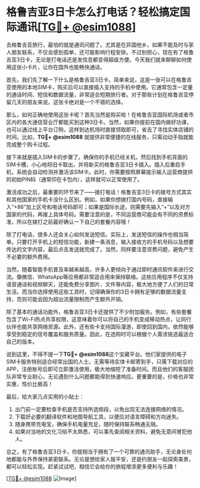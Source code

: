 # 格鲁吉亚3日卡怎么打电话？轻松搞定国际通讯[[TG💪+ @esim1088](https://t.me/s/esim1088)]

去格鲁吉亚旅行，最怕的就是通讯问题了。尤其是在异国他乡，如果不能及时与家人朋友联系，不仅会感到孤单，还可能影响行程安排。不过别担心，现在有了格鲁吉亚3日卡，无论是打电话还是发信息都变得超级方便。今天我们就来聊聊如何使用这张小卡片，让你在国外也能畅快通话。

首先，我们先了解一下什么是格鲁吉亚3日卡。简单来说，这是一张可以在格鲁吉亚使用的本地SIM卡，购买后可以直接插入支持的手机中使用。它通常包含一定量的通话时间、短信和数据流量，非常适合短期旅行者。对于那些计划在格鲁吉亚停留几天的朋友来说，这张卡绝对是一个不错的选择。

那么，如何正确地使用这张卡呢？首先当然是购买啦！在格鲁吉亚国际机场或者市区内的各大通信营业厅都能买到这种3日卡。当然，如果你提前在国内做好功课，也可以通过线上平台订购，这样到达机场时直接领取即可，省去了寻找实体店铺的时间。比如，**TG💪+ @esim1088** 就提供非常便捷的在线服务，只需动动手指就能完成整个购卡过程。

接下来就是插入SIM卡的步骤了。确保你的手机已经关机，然后找到手机背面的SIM卡槽，小心地将旧卡取出，并将新买的格鲁吉亚3日卡插入。插入后重启手机，系统会自动检测并激活该SIM卡。此时，你需要按照屏幕提示输入运营商提供的初始PIN码（通常印在卡包内），这样就可以正常使用了。

激活成功之后，最重要的环节来了——拨打电话！格鲁吉亚3日卡的拨号方式其实和其他国家的手机卡没什么区别。例如，如果你想拨打国内号码，直接输入“+86”加上区号和电话号码即可；如果是国际长途，则需要先输入“+”以及对方国家的代码，再接上具体号码。需要注意的是，不同运营商可能会有不同的资费标准，所以在拨打之前最好确认一下自己的套餐内容哦！

除了打电话，很多人还会关心如何发送短信。实际上，发送短信的操作也相当简单。只要打开手机上的短信功能，新建一条消息，输入接收方的手机号码以及想要传达的文字内容，最后点击发送就完成了。当然，同样要注意资费问题，避免产生不必要的额外费用。

当然，随着智能手机普及率越来越高，许多人更倾向于通过即时通讯软件来进行交流。像微信、WhatsApp等应用都非常适合用来保持联络。这些应用程序不仅支持语音通话和视频聊天，还能免费分享图片、文件等内容，极大地方便了人们的日常生活。而当你选择使用这些工具时，记得确保你的3日卡拥有足够的数据流量支持，否则可能会因为超出流量限制而产生额外开销。

除了基本的通话功能外，格鲁吉亚3日卡还提供了不少附加服务。例如，有些套餐包含了Wi-Fi热点共享权限，这意味着你可以将自己的手机变成移动热点，让同行伙伴也能共享网络资源。此外，还有些卡支持国际漫游，即使回到国内，依然能够享受到稳定的信号覆盖和服务质量。因此，在选购时可以根据个人需求挑选最适合自己的版本。

说到这里，不得不提一下**TG💪+ @esim1088**这个宝藏平台。他们家提供的电子SIM卡服务特别适合经常出国的人士。无需等待实体卡邮寄到手，只需下载对应的APP，注册账号后即可立即激活使用，极大地缩短了准备时间。而且他们的客服团队非常专业耐心，无论遇到什么问题都能得到快速响应。更重要的是，价格也非常实惠，性价比极高！

最后，给大家几点实用的小贴士：
1. 出门前一定要检查手机是否支持所选频段，以免出现无法连接网络的情况。
2. 下载好必要的翻译软件和地图导航工具，以便应对语言障碍和方向迷失。
3. 随身携带充电宝，确保手机电量充足，随时保持联系畅通无阻。
4. 如果对当地的文化习俗不太熟悉，可以事先查阅相关资料，避免无意间冒犯他人。

总之，有了格鲁吉亚3日卡，你就相当于拥有了一个可靠的通讯助手，无论身处何地都能与外界保持紧密联系。无论是想给家人报平安，还是约朋友一起探索美景，都可以轻松实现。赶紧试试吧，相信它会给你的旅程增添更多便利与乐趣！

[[TG💪+ @esim1088](https://t.me/s/esim1088) ![Image](https://i.postimg.cc/4NQfJmqS/Snipaste-2025-05-13-00-14-12.png)]